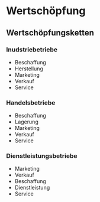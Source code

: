 # Wertschöpfung

## Wertschöpfungsketten

### Inudstriebetriebe
- Beschaffung
- Herstellung
- Marketing
- Verkauf
- Service

### Handelsbetriebe
- Beschaffung
- Lagerung
- Marketing
- Verkauf
- Service

### Dienstleistungsbetriebe
- Marketing
- Verkauf
- Beschaffung
- Dienstleistung
- Service

